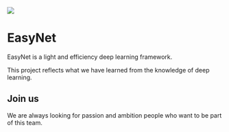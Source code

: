 <img src="https://github.com/DLFC/EasyNet-Resources/blob/master/image/600x200_noshadow.png">

# EasyNet
EasyNet is a light and efficiency deep learning framework. 

This project reflects what we have learned from the knowledge of deep learning.

Join us
--------

We are always looking for passion and ambition people who want to be part of this team. 